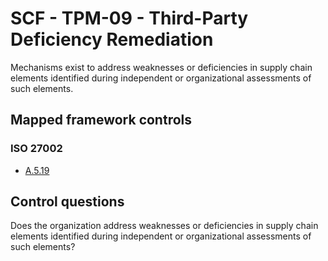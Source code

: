 # SCF - TPM-09 - Third-Party Deficiency Remediation
Mechanisms exist to address weaknesses or deficiencies in supply chain elements identified during independent or organizational assessments of such elements. 
## Mapped framework controls
### ISO 27002
- [A.5.19](../iso27002/a-5.md#a519)
  
## Control questions
Does the organization address weaknesses or deficiencies in supply chain elements identified during independent or organizational assessments of such elements? 
  